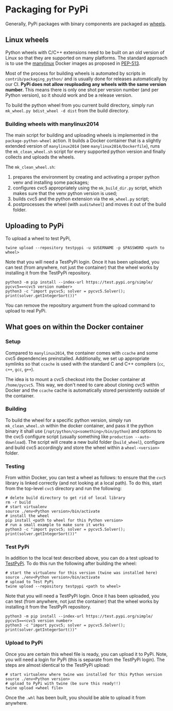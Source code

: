 # Packaging for PyPi

Generally, PyPi packages with binary components are packaged as
[wheels](https://packaging.python.org/en/latest/glossary/#term-Wheel).


## Linux wheels

Python wheels with C/C++ extensions need to be built on an old version of Linux
so that they are supported on many platforms. The standard approach is to use
the [manylinux](https://github.com/pypa/manylinux) Docker images as proposed in
[PEP-513](https://www.python.org/dev/peps/pep-0513/).

Most of the process for building wheels is automated by scripts in
`contrib/packaging_python/` and is usually done for releases automatically by
our CI.
**PyPi does not allow reuploading any wheels with the same version number.**
This means there is
only one shot per version number (and per Python version), so it should work and
be a release version.

To build the python wheel from you current build directory, simply run
`mk_wheel.py bdist_wheel -d dist` from the build directory.

### Building wheels with manylinux2014

The main script for building and uploading wheels is implemented in the
`package-python-wheel` action. It builds a Docker container that is a slightly
extended version of `manylinux2014` (see `manylinux2014/Dockerfile`), runs the `mk_clean_wheel.sh` script for every supported python version and finally collects and uploads the wheels.

The `mk_clean_wheel.sh`:

1. prepares the environment by creating and activating a proper python venv and installing some packages;
2. configures cvc5 appropriately using the `mk_build_dir.py` script, which makes sure that the venv python version is used;
3. builds cvc5 and the python extension via the `mk_wheel.py` script;
4. postprocesses the wheel (with `auditwheel`) and moves it out of the build folder.


## Uploading to PyPi

To upload a wheel to test PyPi,

    twine upload --repository testpypi -u $USERNAME -p $PASSWORD <path to wheel>

Note that you will need a TestPyPi login. Once it has been uploaded, you can
test (from anywhere, not just the container) that the wheel works by installing
it from the TestPyPi repository.

```
python3 -m pip install --index-url https://test.pypi.org/simple/ pycvc5==<cvc5 version number>
python3 -c "import pycvc5; solver = pycvc5.Solver(); print(solver.getIntegerSort())"
```

You can remove the repository argument from the upload command to upload to
real PyPi.

## What goes on within the Docker container

### Setup

Compared to `manylinux2014`, the container comes with `ccache` and some cvc5
dependencies preinstalled. Additionally, we set up appropriate symlinks so that
`ccache` is used with the standard C and C++ compilers (`cc`, `c++`, `gcc`, `g++`).

The idea is to mount a cvc5 checkout into the Docker container at `/home/pycvc5`.
This way, we don't need to care about cloning cvc5 within Docker and the `ccache` cache is automatically stored persistently outside of the container.

### Building

To build the wheel for a specific python version, simply run `mk_clean_wheel.sh` within the docker container, and pass it the python binary it shall use (`/opt/python/cp<something>/bin/python`) and options to the cvc5 configure script (usually something like `production --auto-download`).
The script will create a new build folder (`build_wheel`), configure and build cvc5 accordingly and store the wheel within a `wheel-<version>` folder.

### Testing

From within Docker, you can test a wheel as follows: to ensure that the `cvc5`
library is linked correctly (and not looking at a local path). To do this,
start from the top-level `cvc5` directory and run the following:
```
# delete build directory to get rid of local library
rm -r build
# start virtualenv
source ./env<Python version>/bin/activate
# install the wheel
pip install <path to wheel for this Python version>
# run a small example to make sure it works
python3 -c "import pycvc5; solver = pycvc5.Solver(); print(solver.getIntegerSort())"
```

### Test PyPi

In addition to the local test described above, you can do a test upload to
[TestPyPi](https://packaging.python.org/guides/using-testpypi/). To do this
run the following after building the wheel:
```
# start the virtualenv for this version (twine was installed here)
source ./env<Python version>/bin/activate
# upload to Test PyPi
twine upload --repository testpypi <path to wheel>
```

Note that you will need a TestPyPi login. Once it has been uploaded, you can
test (from anywhere, not just the container) that the wheel works by installing
it from the TestPyPi repository.

```
python3 -m pip install --index-url https://test.pypi.org/simple/ pycvc5==<cvc5 version number>
python3 -c "import pycvc5; solver = pycvc5.Solver(); print(solver.getIntegerSort())"
```

### Upload to PyPi

Once you are certain this wheel file is ready, you can upload it to PyPi. Note,
you will need a login for PyPi (this is separate from the TestPyPi login). The
steps are almost identical to the TestPyPi upload:
```
# start virtualenv where twine was installed for this Python version
source ./env<Python version>
# upload to PyPi with twine (be sure this ready!!)
twine upload <wheel file>
```

Once the `.whl` has been built, you should be able to upload it from anywhere.
